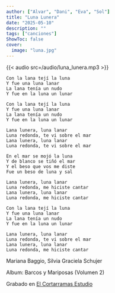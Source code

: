 ```yaml
---
author: ["Alvar", "Dani", "Eva", "Sol"]
title: "Luna Lunera"
date: "2025-05-10"
description: ""
tags: ["canciones"]
ShowToc: false
cover:
  image: "luna.jpg"
---
```


{{< audio src=/audio/luna_lunera.mp3 >}}

<!--more-->
```
Con la lana tejí la luna
Y fue una luna lanar
La lana tenía un nudo
Y fue en la luna un lunar

Con la lana tejí la luna
Y fue una luna lanar
La lana tenía un nudo
Y fue en la luna un lunar

Lana lunera, luna lanar
Luna redonda, te vi sobre el mar
Lana lunera, luna lanar
Luna redonda, te vi sobre el mar

En el mar se mojó la luna
Y de blanco se tiñó el mar
Y el beso que vos me diste
Fue un beso de luna y sal

Lana lunera, luna lanar
Luna redonda, me hiciste cantar
Lana lunera, luna lanar
Luna redonda, me hiciste cantar

Con la lana tejí la luna
Y fue una luna lanar
La lana tenía un nudo
Y fue en la luna un lunar

Lana lunera, luna lanar
Luna redonda, te vi sobre el mar
Lana lunera, luna lanar
Luna redonda, me hiciste cantar
```
Mariana Baggio, Silvia Graciela Schujer

Album: Barcos y Mariposas (Volumen 2)


Grabado en [El Cortarramas Estudio](http://instagram.com/elcortarramas_estudio)
